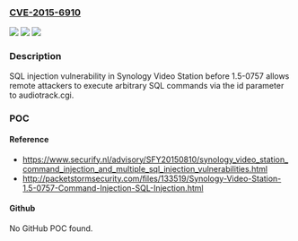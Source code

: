 ### [CVE-2015-6910](https://cve.mitre.org/cgi-bin/cvename.cgi?name=CVE-2015-6910)
![](https://img.shields.io/static/v1?label=Product&message=n%2Fa&color=blue)
![](https://img.shields.io/static/v1?label=Version&message=n%2Fa&color=blue)
![](https://img.shields.io/static/v1?label=Vulnerability&message=n%2Fa&color=brighgreen)

### Description

SQL injection vulnerability in Synology Video Station before 1.5-0757 allows remote attackers to execute arbitrary SQL commands via the id parameter to audiotrack.cgi.

### POC

#### Reference
- https://www.securify.nl/advisory/SFY20150810/synology_video_station_command_injection_and_multiple_sql_injection_vulnerabilities.html
- http://packetstormsecurity.com/files/133519/Synology-Video-Station-1.5-0757-Command-Injection-SQL-Injection.html

#### Github
No GitHub POC found.

